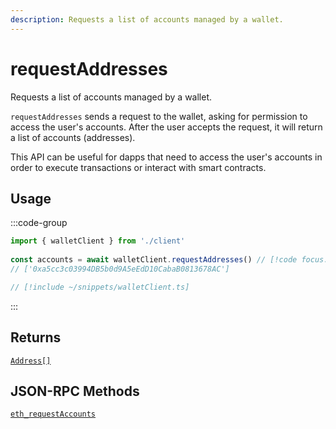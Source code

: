 ```yaml
---
description: Requests a list of accounts managed by a wallet.
---
```


# requestAddresses

Requests a list of accounts managed by a wallet.

`requestAddresses` sends a request to the wallet, asking for permission to access the user's accounts. After the user accepts the request, it will return a list of accounts (addresses).

This API can be useful for dapps that need to access the user's accounts in order to execute transactions or interact with smart contracts.

## Usage

:::code-group

```ts twoslash [example.ts]
import { walletClient } from './client'
 
const accounts = await walletClient.requestAddresses() // [!code focus:99]
// ['0xa5cc3c03994DB5b0d9A5eEdD10CabaB0813678AC']
```

```ts twoslash [client.ts] filename="client.ts"
// [!include ~/snippets/walletClient.ts]
```

:::

## Returns

[`Address[]`](/docs/glossary/types#address)

## JSON-RPC Methods

[`eth_requestAccounts`](https://eips.ethereum.org/EIPS/eip-1102)